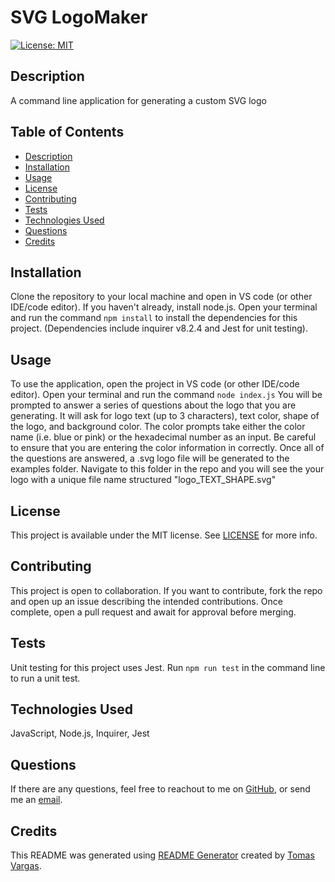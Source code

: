 # SVG LogoMaker
[![License: MIT](https://img.shields.io/badge/License-MIT-yellow.svg)](https://opensource.org/licenses/MIT)

## Description

A command line application for generating a custom SVG logo

## Table of Contents

- [Description](#Description)
- [Installation](#Installation)
- [Usage](#Usage)
- [License](#License)
- [Contributing](#Contributing)
- [Tests](#Tests)
- [Technologies Used](#Technologies-Used)
- [Questions](#Questions)
- [Credits](#Credits)

## Installation

Clone the repository to your local machine and open in VS code (or other IDE/code editor). If you haven't already, install node.js. Open your terminal and run the command ```npm install``` to install the dependencies for this project. (Dependencies include inquirer v8.2.4 and Jest for unit testing).

## Usage

To use the application, open the project in VS code (or other IDE/code editor). Open your terminal and run the command ```node index.js``` You will be prompted to answer a series of questions about the logo that you are generating. It will ask for logo text (up to 3 characters), text color, shape of the logo, and background color. The color prompts take either the color name (i.e. blue or pink) or the hexadecimal number as an input. Be careful to ensure that you are entering the color information in correctly. Once all of the questions are answered, a .svg logo file will be generated to the examples folder. Navigate to this folder in the repo and you will see the your logo with a unique file name structured "logo_TEXT_SHAPE.svg"

## License 

This project is available under the MIT license. See [LICENSE](./LICENSE) for more info.

## Contributing

This project is open to collaboration. If you want to contribute, fork the repo and open up an issue describing the intended contributions. Once complete, open a pull request and await for approval before merging.

## Tests

Unit testing for this project uses Jest. Run ```npm run test``` in the command line to run a unit test.

## Technologies Used

JavaScript, Node.js, Inquirer, Jest

## Questions

If there are any questions, feel free to reachout to me on [GitHub](https://github.com/tavargas9), or send me an [email](mailto:tavargas9@gmail.com).

## Credits

This README was generated using [README Generator](https://github.com/tavargas9/README-generator) created by [Tomas Vargas](https://github.com/tavargas9).
